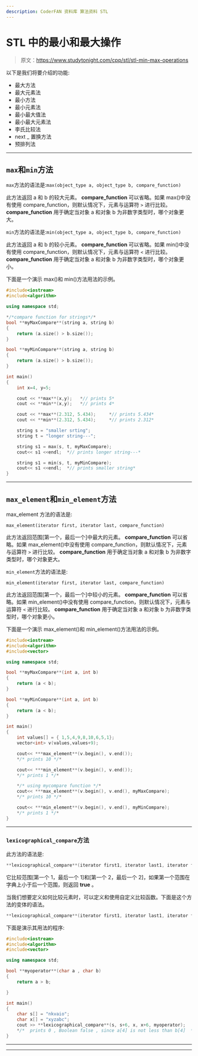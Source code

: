 ```yaml
---
description: CoderFAN 资料库 算法资料 STL
---
```


# STL 中的最小和最大操作

> 原文：<https://www.studytonight.com/cpp/stl/stl-min-max-operations>

以下是我们将要介绍的功能:

*   最大方法
*   最大元素法
*   最小方法
*   最小元素法
*   最小最大值法
*   最小最大元素法
*   李氏比较法
*   next _ 置换方法
*   预排列法

* * *

## `max`和`min`方法

`max`方法的语法是:`max(object_type a, object_type b, compare_function)`

此方法返回 a 和 b 的较大元素。 **compare_function** 可以省略。如果 max()中没有使用 compare_function，则默认情况下，元素与运算符 `>` 进行比较。 **compare_function** 用于确定当对象 a 和对象 b 为非数字类型时，哪个对象更大。

`min`方法的语法是:`min(object_type a, object_type b, compare_function)`

此方法返回 a 和 b 的较小元素。 **compare_function** 可以省略。如果 min()中没有使用 compare_function，则默认情况下，元素与运算符 `<` 进行比较。 **compare_function** 用于确定当对象 a 和对象 b 为非数字类型时，哪个对象更小。

下面是一个演示 max()和 min()方法用法的示例。

```cpp
#include<iostream>
#include<algorithm>

using namespace std;

*/*compare function for strings*/*
bool **myMaxCompare**(string a, string b)
{
    return (a.size() > b.size());
}

bool **myMinCompare**(string a, string b)
{
    return (a.size() > b.size());
}

int main()
{
    int x=4, y=5;

    cout << **max**(x,y);   *// prints 5*
    cout << **min**(x,y);   *// prints 4*

    cout << **max**(2.312, 5.434);     *// prints 5.434*
    cout << **min**(2.312, 5.434);     *// prints 2.312*

    string s = "smaller srting";
    string t = "longer string---";

    string s1 = max(s, t, myMaxCompare);
    cout<< s1 <<endl;  *// prints longer string---*

    string s1 = min(s, t, myMinCompare);
    cout<< s1 <<endl;  *// prints smaller string*
} 
```

* * *

## `max_element`和`min_element`方法

max_element 方法的语法是:

`max_element(iterator first, iterator last, compare_function)`

此方法返回范围[第一个，最后一个]中最大的元素。 **compare_function** 可以省略。如果 max_element()中没有使用 compare_function，则默认情况下，元素与运算符 `>` 进行比较。 **compare_function** 用于确定当对象 a 和对象 b 为非数字类型时，哪个对象更大。

`min_element`方法的语法是:

`min_element(iterator first, iterator last, compare_function)`

此方法返回范围[第一个，最后一个]中较小的元素。 **compare_function** 可以省略。如果 min_element()中没有使用 compare_function，则默认情况下，元素与运算符 `<` 进行比较。 **compare_function** 用于确定当对象 a 和对象 b 为非数字类型时，哪个对象更小。

下面是一个演示 max_element()和 min_element()方法用法的示例。

```cpp
#include<iostream>
#include<algorithm>
#include<vector>

using namespace std;

bool **myMaxCompare**(int a, int b)
{
    return (a < b);
}

bool **myMinCompare**(int a, int b)
{
    return (a < b);
}

int main()
{
    int values[] = { 1,5,4,9,8,10,6,5,1};
    vector<int> v(values,values+9);

    cout<< ***max_element**(v.begin(), v.end());
    */* prints 10 */*

    cout<< ***min_element**(v.begin(), v.end());
    */* prints 1 */*

    */* using mycompare function */*
    cout<< ***max_element**(v.begin(), v.end(), myMaxCompare);
    */* prints 10 */*

    cout<< ***min_element**(v.begin(), v.end(), myMinCompare);
    */* prints 1 */*
} 
```

* * *

### `lexicographical_compare`方法

此方法的语法是:

```cpp
**lexicographical_compare**(iterator first1, iterator last1, iterator first2, iterator last2)
```

它比较范围[第一个 1，最后一个 1]和[第一个 2，最后一个 2]，如果第一个范围在字典上小于后一个范围，则返回 **true** 。

当我们想要定义如何比较元素时，可以定义和使用自定义比较函数。下面是这个方法的变体的语法。

```cpp
**lexicographical_compare**(iterator first1, iterator last1, iterator first2, iterator last2, bool compare_function)
```

下面是演示其用法的程序:

```cpp
#include<iostream>
#include<algorithm>
#include<vector>

using namespace std;

bool **myoperator**(char a , char b)
{
    return a > b;

}

int main()
{
    char s[] = "nkvaio";
    char x[] = "xyzabc";
    cout >> **lexicographical_compare**(s, s+6, x, x+6, myoperator);
    */*  prints 0 , Boolean false , since a[4] is not less than b[4]  */*
} 
```

* * *

* * *